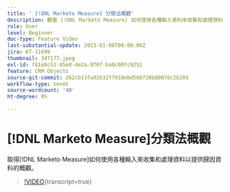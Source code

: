 ```yaml
---
title: ' [!DNL Marketo Measure] 分類法概觀'
description: 觀看 [!DNL Marketo Measure] 如何使用各種輸入資料來收集和處理資料，以提供歸因資料的概觀。
role: User
level: Beginner
doc-type: Feature Video
last-substantial-update: 2023-01-06T00:00:00Z
jira: KT-11699
thumbnail: 347177.jpeg
exl-id: f81e8c52-85e0-4e2a-8f0f-ba0c00fc9251
feature: CRM Objects
source-git-commit: 262cb13fa02b32f7918ebd569720b80078c2b28d
workflow-type: tm+mt
source-wordcount: '40'
ht-degree: 0%

---
```


# [!DNL Marketo Measure]分類法概觀

取得[!DNL Marketo Measure]如何使用各種輸入來收集和處理資料以提供歸因資料的概觀。

>[!VIDEO](https://video.tv.adobe.com/v/347177/?learn=on){transcript=true}
